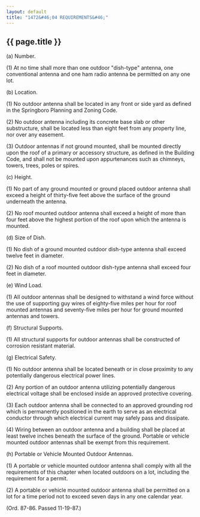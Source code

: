 ```yaml
---
layout: default 
title: "1472&#46;04 REQUIREMENTS&#46;"
---
```


{{ page.title }}
----------------

​(a) Number.

​(1) At no time shall more than one outdoor "dish-type" antenna, one
conventional antenna and one ham radio antenna be permitted on any one
lot.

​(b) Location.

​(1) No outdoor antenna shall be located in any front or side yard as
defined in the Springboro Planning and Zoning Code.

​(2) No outdoor antenna including its concrete base slab or other
substructure, shall be located less than eight feet from any property
line, nor over any easement.

​(3) Outdoor antennas if not ground mounted, shall be mounted directly
upon the roof of a primary or accessory structure, as defined in the
Building Code, and shall not be mounted upon appurtenances such as
chimneys, towers, trees, poles or spires.

​(c) Height.

​(1) No part of any ground mounted or ground placed outdoor antenna
shall exceed a height of thirty-five feet above the surface of the
ground underneath the antenna.

​(2) No roof mounted outdoor antenna shall exceed a height of more than
four feet above the highest portion of the roof upon which the antenna
is mounted.

​(d) Size of Dish.

​(1) No dish of a ground mounted outdoor dish-type antenna shall exceed
twelve feet in diameter.

​(2) No dish of a roof mounted outdoor dish-type antenna shall exceed
four feet in diameter.

​(e) Wind Load.

​(1) All outdoor antennas shall be designed to withstand a wind force
without the use of supporting guy wires of eighty-five miles per hour
for roof mounted antennas and seventy-five miles per hour for ground
mounted antennas and towers.

​(f) Structural Supports.

​(1) All structural supports for outdoor antennas shall be constructed
of corrosion resistant material.

​(g) Electrical Safety.

​(1) No outdoor antenna shall be located beneath or in close proximity
to any potentially dangerous electrical power lines.

​(2) Any portion of an outdoor antenna utilizing potentially dangerous
electrical voltage shall be enclosed inside an approved protective
covering.

​(3) Each outdoor antenna shall be connected to an approved grounding
rod which is permanently positioned in the earth to serve as an
electrical conductor through which electrical current may safely pass
and dissipate.

​(4) Wiring between an outdoor antenna and a building shall be placed at
least twelve inches beneath the surface of the ground. Portable or
vehicle mounted outdoor antennas shall be exempt from this requirement.

​(h) Portable or Vehicle Mounted Outdoor Antennas.

​(1) A portable or vehicle mounted outdoor antenna shall comply with all
the requirements of this chapter when located outdoors on a lot,
including the requirement for a permit.

​(2) A portable or vehicle mounted outdoor antenna shall be permitted on
a lot for a time period not to exceed seven days in any one calendar
year.

(Ord. 87-86. Passed 11-19-87.)

